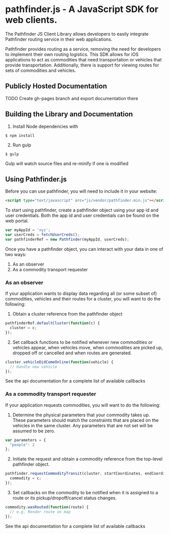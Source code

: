 # pathfinder.js - A JavaScript SDK for web clients.

The Pathfinder JS Client Library allows developers to easily integrate Pathfinder routing service in their web applications.
  
Pathfinder provides routing as a service, removing the need for developers to implement their own routing logistics. This SDK allows for iOS applications to act as commodities that need transportation or vehicles that provide transportation. Additionally, there is support for viewing routes for sets of commodities and vehicles.  
  
## Publicly Hosted Documentation
  
  TODO Create gh-pages branch and export documentation there
  
## Building the Library and Documentation
1.  Install Node dependencies with  
```
$ npm install
```
2.  Run gulp  
```
$ gulp
```  
  
Gulp will watch source files and re-minify if one is modified  
  
## Using Pathfinder.js
  
Before you can use pathfinder, you will need to include it in your website:  
```HTML
<script type="text/javascript" src="js/vendor/pathfinder.min.js"></script>
```
  
To start using pathfinder, create a pathfinder object using your app id and user credentials. Both the app id and user credentials can be found on the web portal.  
```JavaScript
var myAppId = 'xyz';
var userCreds = fetchUserCreds();
var pathfinderRef = new Pathfinder(myAppId, userCreds);
```
Once you have a pathfinder object, you can interact with your data in one of two ways:  
1.  As an observer  
2.  As a commodity transport requester  
  
###  As an observer  
If your application wants to display data regarding all (or some subset of) commodities, vehicles and their routes for a cluster, you will want to do the following:  

1.  Obtain a cluster reference from the pathfinder object
```JavaScript
pathfinderRef.defaultCluster(function(c) {
  cluster = c;
});
```  

2.  Set callback functions to be notified whenever new commodities or vehicles appear, when vehicles move, when commodities are picked up, dropped off or cancelled and when routes are generated.
```JavaScript
cluster.vehicleDidComeOnline(function(vehicle) {
  // Handle new vehicle
});
```  
See the api documentation for a complete list of available callbacks  
  
###  As a commodity transport requester  
  
If your application requests commodities, you will want to do the following:  
  
  
1.  Determine the physical parameters that your commodity takes up. These parameters should match the constraints that are placed on the vehicles in the same cluster. Any parameters that are not set will be assumed to be zero.
```JavaScript
var parameters = {
  "people": 2
};
```  
  
2.  Initiate the request and obtain a commodity reference from the top-level pathfinder object.
```JavaScript
pathfinder.requestCommodityTransit(cluster, startCoordinates, endCoordinates, parameters, function(c) {
  commodity = c;
});
```  
  
3.  Set callbacks on the commodity to be notified when it is assigned to a route or its pickup/dropoff/cancel status changes.
```JavaScript
commodity.wasRouted(function(route) {
  // e.g. Render route on map
});
```
See the api documentation for a complete list of available callbacks